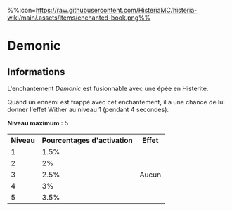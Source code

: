 %%icon=https://raw.githubusercontent.com/HisteriaMC/histeria-wiki/main/.assets/items/enchanted-book.png%%
# Demonic

## Informations
L'enchantement *Demonic* est fusionnable avec une épée en Histerite.

Quand un ennemi est frappé avec cet enchantement, il a une chance de lui donner l'effet Wither au niveau 1 (pendant 4 secondes).  

**Niveau maximum :** 5  

<table>
  <tr>
    <th>Niveau</th>
    <th>Pourcentages d'activation</th>
    <th>Effet</th>
  </tr>
  <tr>
    <td>1</td>
    <td>1.5%</td>
    <td rowspan="5">Aucun</td>
  </tr>
  <tr>
    <td>2</td>
    <td>2%</td>
  </tr>
  <tr>
    <td>3</td>
    <td>2.5%</td>
  </tr>
  <tr>
    <td>4</td>
    <td>3%</td>
  </tr>
  <tr>
    <td>5</td>
    <td>3.5%</td>
   </tr>
</table>
